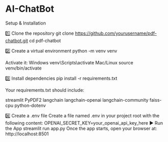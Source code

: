 # AI-ChatBot

Setup & Installation


1️⃣ Clone the repository
      git clone https://github.com/yourusername/pdf-chatbot.git
      cd pdf-chatbot

2️⃣ Create a virtual environment
      python -m venv venv


Activate it:
    Windows
      venv\Scripts\activate
    Mac/Linux
       source venv/bin/activate

3️⃣ Install dependencies
      pip install -r requirements.txt


Your requirements.txt should include:

streamlit
PyPDF2
langchain
langchain-openai
langchain-community
faiss-cpu
python-dotenv

4️⃣ Create a .env file
      Create a file named .env in your project root with the following content:
      OPENAI_SECRET_KEY=your_openai_api_key_here
▶️ Run the App
streamlit run app.py
      Once the app starts, open your browser at:
      http://localhost:8501
